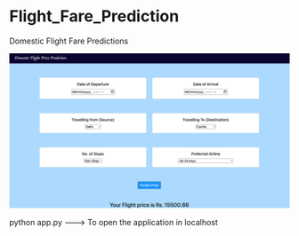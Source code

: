 # Flight_Fare_Prediction
Domestic Flight Fare Predictions

![Demo](https://github.com/indrajanambiar/Flight_Fare_Prediction/blob/main/demo_flight_fare.png)


python app.py  ---> To open the application in localhost
